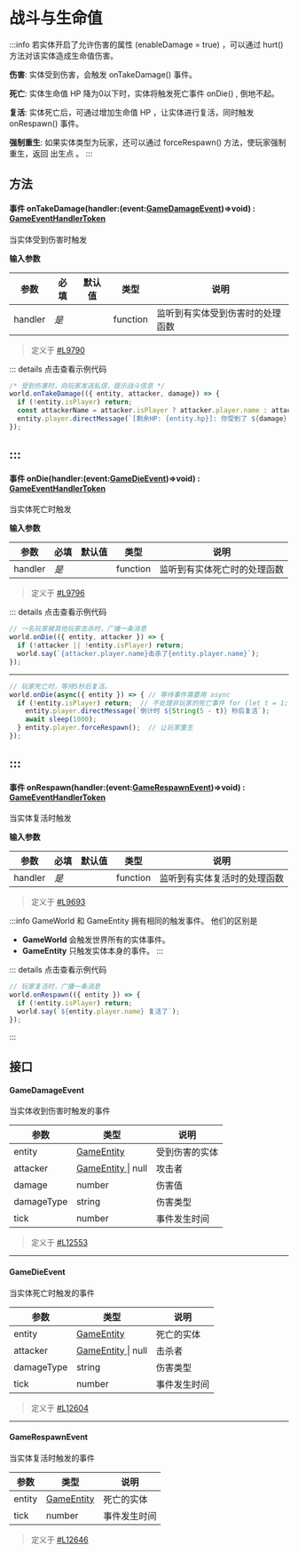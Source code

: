 <script setup>
import '/style.css'
</script>
# 战斗与生命值
:::info
若实体开启了允许伤害的属性 (enableDamage = true) ，可以通过 hurt() 方法对该实体造成生命值伤害。

**伤害**: 实体受到伤害，会触发 onTakeDamage() 事件。

**死亡**: 实体生命值 HP 降为0以下时，实体将触发死亡事件 onDie() , 倒地不起。

**复活**: 实体死亡后，可通过增加生命值 HP ，让实体进行复活，同时触发 onRespawn() 事件。

**强制重生**: 如果实体类型为玩家，还可以通过 forceRespawn() 方法，使玩家强制重生，返回 出生点 。
:::

## 方法

#### <font id="API" /><font id="Event">事件</font> onTakeDamage(<font id="Type">handler:(event:[GameDamageEvent](./fight#gamedamageevent))=>void</font>) <font id="Type">: [GameEventHandlerToken](https://www.yuque.com/box3lab/api/gll7mhwasgn9hoq0)</font>
当实体受到伤害时触发

**输入参数**

| **参数** | **必填** | **默认值** | **类型** | **说明** |
| --- | --- | --- | --- | --- |
| handler | _是_ | | function | 监听到有实体受到伤害时的处理函数 |

> 定义于 [#L9790](https://github.com/box3lab/arena_dts/blob/main/GameAPI.d.ts#L9790)

::: details 点击查看示例代码
```javascript
/* 受到伤害时，向玩家发送私信，提示战斗信息 */
world.onTakeDamage(({ entity, attacker, damage}) => {
  if (!entity.isPlayer) return;
  const attackerName = attacker.isPlayer ? attacker.player.name : attacker.id;
  entity.player.directMessage(`[剩余HP: {entity.hp}]: 你受到了 ${damage} 点来自 {attackerName} 的伤害`);
});
```
:::
---


#### <font id="API" /><font id="Event">事件</font> onDie(<font id="Type">handler:(event:[GameDieEvent](./fight#gamedieevent))=>void</font>) <font id="Type">: [GameEventHandlerToken](https://www.yuque.com/box3lab/api/gll7mhwasgn9hoq0)</font>
当实体死亡时触发

**输入参数**

| **参数** | **必填** | **默认值** | **类型** | **说明** |
| --- | --- | --- | --- | --- |
| handler | _是_ | | function | 监听到有实体死亡时的处理函数 |

> 定义于 [#L9796](https://github.com/box3lab/arena_dts/blob/main/GameAPI.d.ts#L9796)

::: details 点击查看示例代码
```javascript
// 一名玩家被其他玩家击杀时，广播一条消息
world.onDie(({ entity, attacker }) => {
  if (!attacker || !entity.isPlayer) return;
  world.say(`{attacker.player.name}击杀了{entity.player.name}`);
});
```
---
```javascript
// 玩家死亡时，等待5秒后复活。 
world.onDie(async({ entity }) => { // 等待事件需要用 async
  if (!entity.isPlayer) return;  // 不处理非玩家的死亡事件 for (let t = 1; t <= 5; t++) {
    entity.player.directMessage(`倒计时 ${String(5 - t)} 秒后复活`);
    await sleep(1000);
  } entity.player.forceRespawn();  // 让玩家重生
});
```
:::
---


#### <font id="API" /><font id="Event">事件</font> onRespawn(<font id="Type">handler:(event:[GameRespawnEvent](./fight#gamerespawnevent))=>void</font>) <font id="Type">: [GameEventHandlerToken](https://www.yuque.com/box3lab/api/gll7mhwasgn9hoq0)</font>
当实体复活时触发

**输入参数**

| **参数** | **必填** | **默认值** | **类型** | **说明** |
| --- | --- | --- | --- | --- |
| handler | _是_ | | function | 监听到有实体复活时的处理函数 |

> 定义于 [#L9693](https://github.com/box3lab/arena_dts/blob/main/GameAPI.d.ts#L9693)

:::info
GameWorld 和 GameEntity 拥有相同的触发事件。 他们的区别是

- **GameWorld** 会触发世界所有的实体事件。
- **GameEntity** 只触发实体本身的事件。
:::


::: details 点击查看示例代码
```javascript
// 玩家复活时，广播一条消息
world.onRespawn(({ entity }) => {
  if (!entity.isPlayer) return;
  world.say(`${entity.player.name} 复活了`);
});
```
:::

## 接口

#### <font id="API" />GameDamageEvent
当实体收到伤害时触发的事件

| **参数** | **类型** | **说明** |
| --- | --- | --- |
| entity | [GameEntity](https://www.yuque.com/box3lab/api/crnsxu2gtymwx013) | 受到伤害的实体 |
| attacker | [GameEntity ](https://www.yuque.com/box3lab/api/crnsxu2gtymwx013)&#124; null | 攻击者 |
| damage | number | 伤害值 |
| damageType | string | 伤害类型 |
| tick | number | 事件发生时间 |

> 定义于 [#L12553](https://github.com/box3lab/arena_dts/blob/main/GameAPI.d.ts#L12553)

---


#### <font id="API" />GameDieEvent
当实体死亡时触发的事件

| **参数** | **类型** | **说明** |
| --- | --- | --- |
| entity | [GameEntity](https://www.yuque.com/box3lab/api/crnsxu2gtymwx013) | 死亡的实体 |
| attacker | [GameEntity ](https://www.yuque.com/box3lab/api/crnsxu2gtymwx013)&#124; null | 击杀者 |
| damageType | string | 伤害类型 |
| tick | number | 事件发生时间 |

> 定义于 [#L12604](https://github.com/box3lab/arena_dts/blob/main/GameAPI.d.ts#L12604)
---


#### <font id="API" />GameRespawnEvent
当实体复活时触发的事件

| **参数** | **类型** | **说明** |
| --- | --- | --- |
| entity | [GameEntity](https://www.yuque.com/box3lab/api/crnsxu2gtymwx013) | 死亡的实体 |
| tick | number | 事件发生时间 |

> 定义于 [#L12646](https://github.com/box3lab/arena_dts/blob/main/GameAPI.d.ts#L12646)